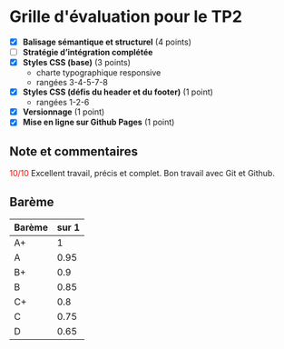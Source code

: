 # Grille d'évaluation pour le TP2
- [X] __Balisage sémantique et structurel__ (4 points)
- [ ] __Stratégie d’intégration complétée__
- [X] __Styles CSS (base)__ (3 points)
    - charte typographique responsive
    - rangées 3-4-5-7-8
- [X] __Styles CSS (défis du header et du footer)__ (1 point)
    - rangées 1-2-6
- [X] __Versionnage__ (1 point)
- [X] __Mise en ligne sur Github Pages__ (1 point)

## Note et commentaires
<span style='color:red'>10/10</span>
Excellent travail, précis et complet. 
Bon travail avec Git et Github.

## Barème
| Barème | sur 1 |
|--------|-------|
| A+     | 1     |
| A      | 0.95  |
| B+     | 0.9   |
| B      | 0.85  |
| C+     | 0.8   |
| C      | 0.75  |
| D      | 0.65  |
